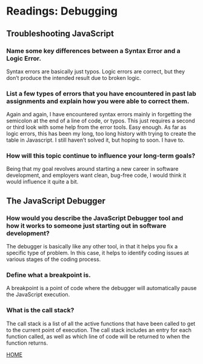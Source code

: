 # Readings: Debugging


## Troubleshooting JavaScript

### Name some key differences between a Syntax Error and a Logic Error.
Syntax errors are basically just typos.  Logic errors are correct, but they don’t produce the intended result due to broken logic.  

### List a few types of errors that you have encountered in past lab assignments and explain how you were able to correct them.
Again and again, I have encountered syntax errors mainly in forgetting the semicolon at the end of a line of code, or typos. This just requires a second or third look with some help from the error tools.  Easy enough.  As far as logic errors, this has been my long, too long history with trying to create the table in Javascript.  I still haven’t solved it, but hoping to soon.  I have to.

### How will this topic continue to influence your long-term goals?
Being that my goal revolves around starting a new career in software development, and employers want clean, bug-free code, I would think it would influence it quite a bit.


## The JavaScript Debugger

### How would you describe the JavaScript Debugger tool and how it works to someone just starting out in software development?
The debugger is basically like any other tool, in that it helps you fix a specific type of problem.  In this case, it helps to identify coding issues at various stages of the coding process.  

### Define what a breakpoint is.
A breakpoint is a point of code where the debugger will automatically pause the JavaScript execution.

### What is the call stack?
The call stack is a list of all the active functions that have been called to get to the current point of execution. The call stack includes an entry for each function called, as well as which line of code will be returned to when the function returns.


[HOME](https://aedeleon2023.github.io/reading-notes/)
